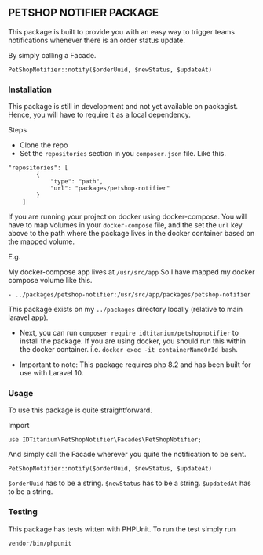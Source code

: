 ## PETSHOP NOTIFIER PACKAGE

This package is built to provide you with an easy way to trigger teams notifications whenever there is an order status update.

By simply calling a Facade. 

```
PetShopNotifier::notify($orderUuid, $newStatus, $updateAt)
```

### Installation

This package is still in development and not yet available on packagist. Hence, you will have to require it as a local dependency.

Steps

- Clone the repo
- Set the `repositories` section in you `composer.json` file. Like this.
```
"repositories": [
        {
            "type": "path",
            "url": "packages/petshop-notifier"
        }
    ]
```

If you are running your project on docker using docker-compose. You will have to map volumes in your `docker-compose` file, and the set the `url` key above to the path where the package lives in the docker container based on the mapped volume.

E.g.

My docker-compose app lives at `/usr/src/app`
So I have mapped my docker compose volume like this.

`- ../packages/petshop-notifier:/usr/src/app/packages/petshop-notifier`

This package exists on my `../packages` directory locally (relative to main laravel app).

- Next, you can run `composer require idtitanium/petshopnotifier` to install the package. 
If you are using docker, you should run this within the docker container.
i.e. `docker exec -it containerNameOrId bash`.

- Important to note: This package requires php 8.2 and has been built for use with Laravel 10.


### Usage

To use this package is quite straightforward.

Import

`use IDTitanium\PetShopNotifier\Facades\PetShopNotifier;`

And simply call the Facade wherever you quite the notification to be sent.

```
PetShopNotifier::notify($orderUuid, $newStatus, $updateAt)
```

`$orderUuid` has to be a string.
`$newStatus` has to be a string.
`$updatedAt` has to be a string.


### Testing

This package has tests witten with PHPUnit. To run the test simply run

`vendor/bin/phpunit`